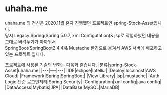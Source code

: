 # uhaha.me
uhaha.me 의 전신은 2020.11월 혼자 진행했던 프로젝트인 spring-Stock-Asset입니다.  
당시 Legacy Spring(Spring 5.0.7, xml Configutation)& jsp로 작업하였던 내용을 그대로 버려두기가 아까워서  
SpringBoot(SpringBoot2.4.4)& Mustache 환경으로 옮겨서 AWS 서버에 배포하고 있는 프로젝트 입니다.

프로젝트에 사용된 기술의 변화는 다음과 같습니다.
|분류|spring-Stock-Asset|uhaha.me|
|---|---|---|
|IDE|eclipse|IntelliJ|
|Deploy|localhost|AWS Cloud|
|Framework|Spring|SpringBoot|
|View Library|.jsp|.mustache|
|Auth Logic|단순 로그인처리|Spring Security|
|Configuration|xml config|java config|
|DataAccess|Mybatis|JPA|
|DataBase|MySQL|MariaDB|

